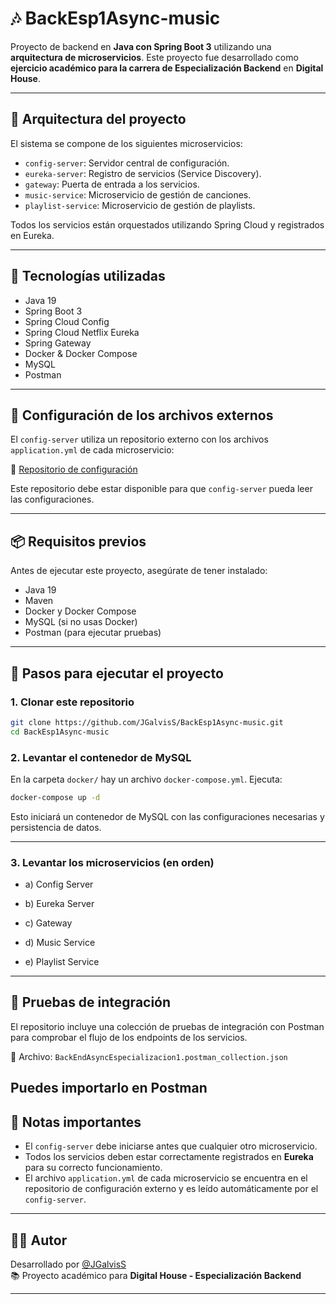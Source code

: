 # 🎶 BackEsp1Async-music

Proyecto de backend en **Java con Spring Boot 3** utilizando una **arquitectura de microservicios**. Este proyecto fue desarrollado como **ejercicio académico para la carrera de Especialización Backend** en **Digital House**.

---

## 🧩 Arquitectura del proyecto

El sistema se compone de los siguientes microservicios:

- `config-server`: Servidor central de configuración.
- `eureka-server`: Registro de servicios (Service Discovery).
- `gateway`: Puerta de entrada a los servicios.
- `music-service`: Microservicio de gestión de canciones.
- `playlist-service`: Microservicio de gestión de playlists.

Todos los servicios están orquestados utilizando Spring Cloud y registrados en Eureka.

---

## 🧰 Tecnologías utilizadas

- Java 19
- Spring Boot 3
- Spring Cloud Config
- Spring Cloud Netflix Eureka
- Spring Gateway
- Docker & Docker Compose
- MySQL
- Postman

---

## 📁 Configuración de los archivos externos

El `config-server` utiliza un repositorio externo con los archivos `application.yml` de cada microservicio:

🔗 [Repositorio de configuración](https://github.com/JGalvisS/repaso-config-Backend1Esp)

Este repositorio debe estar disponible para que `config-server` pueda leer las configuraciones.

---

## 📦 Requisitos previos

Antes de ejecutar este proyecto, asegúrate de tener instalado:

- Java 19
- Maven
- Docker y Docker Compose
- MySQL (si no usas Docker)
- Postman (para ejecutar pruebas)

---

## 🚀 Pasos para ejecutar el proyecto

### 1. Clonar este repositorio

```bash
git clone https://github.com/JGalvisS/BackEsp1Async-music.git
cd BackEsp1Async-music
```

### 2. Levantar el contenedor de MySQL

En la carpeta `docker/` hay un archivo `docker-compose.yml`. Ejecuta:

```bash
docker-compose up -d
```

Esto iniciará un contenedor de MySQL con las configuraciones necesarias y persistencia de datos.

---

### 3. Levantar los microservicios (en orden)

- a) Config Server

- b) Eureka Server

- c) Gateway

- d) Music Service

- e) Playlist Service


---

## 🧪 Pruebas de integración

El repositorio incluye una colección de pruebas de integración con Postman para comprobar el flujo de los endpoints de los servicios.

📁 Archivo: `BackEndAsyncEspecializacion1.postman_collection.json`

Puedes importarlo en Postman 
---

## 📎 Notas importantes

- El `config-server` debe iniciarse antes que cualquier otro microservicio.
- Todos los servicios deben estar correctamente registrados en **Eureka** para su correcto funcionamiento.
- El archivo `application.yml` de cada microservicio se encuentra en el repositorio de configuración externo y es leído automáticamente por el `config-server`.

---

## 🧑‍💻 Autor

Desarrollado por [@JGalvisS](https://github.com/JGalvisS)  
📚 Proyecto académico para **Digital House - Especialización Backend**

---

